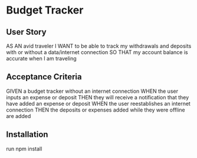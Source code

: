 # Budget Tracker

## User Story
AS AN avid traveler
I WANT to be able to track my withdrawals and deposits with or without a data/internet connection
SO THAT my account balance is accurate when I am traveling

## Acceptance Criteria
GIVEN a budget tracker without an internet connection
WHEN the user inputs an expense or deposit
THEN they will receive a notification that they have added an expense or deposit
WHEN the user reestablishes an internet connection
THEN the deposits or expenses added while they were offline are added

## Installation 
run npm install

